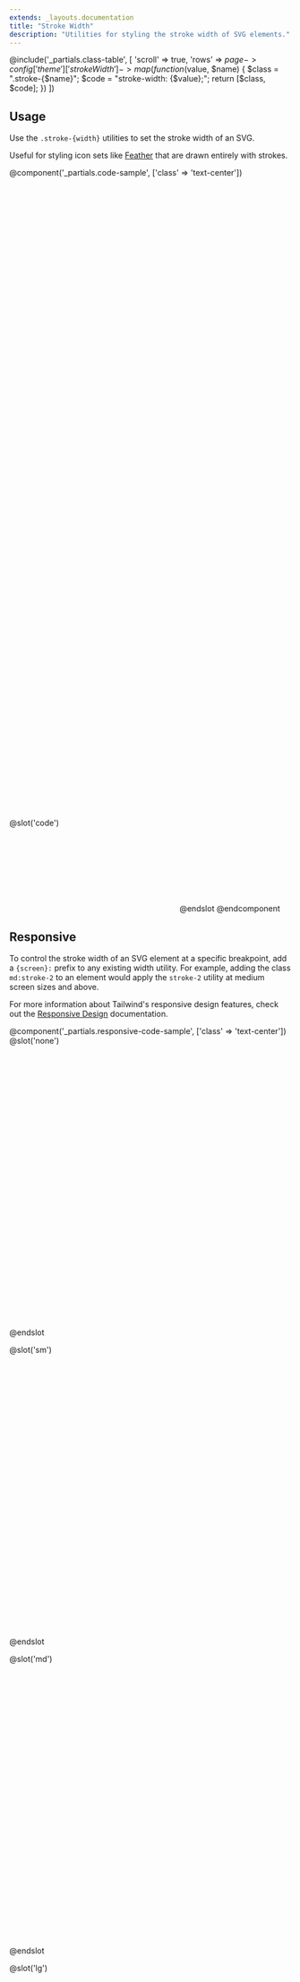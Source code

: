 ```yaml
---
extends: _layouts.documentation
title: "Stroke Width"
description: "Utilities for styling the stroke width of SVG elements."
---
```


@include('_partials.class-table', [
  'scroll' => true,
  'rows' => $page->config['theme']['strokeWidth']->map(function ($value, $name) {
    $class = ".stroke-{$name}";
    $code = "stroke-width: {$value};";
    return [$class, $code];
  })
])

## Usage

Use the `.stroke-{width}` utilities to set the stroke width of an SVG.

Useful for styling icon sets like [Feather](https://feathericons.com/) that are drawn entirely with strokes.

@component('_partials.code-sample', ['class' => 'text-center'])
<svg class="stroke-current stroke-1 text-green-500 inline-block h-24 w-24" viewBox="0 0 24 24" xmlns="http://www.w3.org/2000/svg" fill="none" stroke-linecap="round" stroke-linejoin="round">
  <circle cx="12" cy="12" r="10"></circle>
  <line x1="14.31" y1="8" x2="20.05" y2="17.94"></line>
  <line x1="9.69" y1="8" x2="21.17" y2="8"></line>
  <line x1="7.38" y1="12" x2="13.12" y2="2.06"></line>
  <line x1="9.69" y1="16" x2="3.95" y2="6.06"></line>
  <line x1="14.31" y1="16" x2="2.83" y2="16"></line>
  <line x1="16.62" y1="12" x2="10.88" y2="21.94"></line>
</svg>
<svg class="stroke-current stroke-2 text-green-500 inline-block h-24 w-24" viewBox="0 0 24 24" xmlns="http://www.w3.org/2000/svg" fill="none" stroke-linecap="round" stroke-linejoin="round">
  <circle cx="12" cy="12" r="10"></circle>
  <line x1="14.31" y1="8" x2="20.05" y2="17.94"></line>
  <line x1="9.69" y1="8" x2="21.17" y2="8"></line>
  <line x1="7.38" y1="12" x2="13.12" y2="2.06"></line>
  <line x1="9.69" y1="16" x2="3.95" y2="6.06"></line>
  <line x1="14.31" y1="16" x2="2.83" y2="16"></line>
  <line x1="16.62" y1="12" x2="10.88" y2="21.94"></line>
</svg>
@slot('code')
<svg class="stroke-current stroke-1 text-green-500 ..."></svg>
<svg class="stroke-current stroke-2 text-green-500 ..."></svg>
@endslot
@endcomponent

## Responsive

To control the stroke width of an SVG element at a specific breakpoint, add a `{screen}:` prefix to any existing width utility. For example, adding the class `md:stroke-2` to an element would apply the `stroke-2` utility at medium screen sizes and above.

For more information about Tailwind's responsive design features, check out the [Responsive Design](/docs/responsive-design) documentation.

@component('_partials.responsive-code-sample', ['class' => 'text-center'])
@slot('none')
<svg class="stroke-current stroke-1 text-green-500 inline-block h-24 w-24" viewBox="0 0 24 24" xmlns="http://www.w3.org/2000/svg" fill="none" stroke-linecap="round" stroke-linejoin="round">
  <circle cx="12" cy="12" r="10"></circle>
  <line x1="14.31" y1="8" x2="20.05" y2="17.94"></line>
  <line x1="9.69" y1="8" x2="21.17" y2="8"></line>
  <line x1="7.38" y1="12" x2="13.12" y2="2.06"></line>
  <line x1="9.69" y1="16" x2="3.95" y2="6.06"></line>
  <line x1="14.31" y1="16" x2="2.83" y2="16"></line>
  <line x1="16.62" y1="12" x2="10.88" y2="21.94"></line>
</svg>
@endslot

@slot('sm')
<svg class="stroke-current stroke-2 text-green-500 inline-block h-24 w-24" viewBox="0 0 24 24" xmlns="http://www.w3.org/2000/svg" fill="none" stroke-linecap="round" stroke-linejoin="round">
  <circle cx="12" cy="12" r="10"></circle>
  <line x1="14.31" y1="8" x2="20.05" y2="17.94"></line>
  <line x1="9.69" y1="8" x2="21.17" y2="8"></line>
  <line x1="7.38" y1="12" x2="13.12" y2="2.06"></line>
  <line x1="9.69" y1="16" x2="3.95" y2="6.06"></line>
  <line x1="14.31" y1="16" x2="2.83" y2="16"></line>
  <line x1="16.62" y1="12" x2="10.88" y2="21.94"></line>
</svg>
@endslot

@slot('md')
<svg class="stroke-current stroke-1 text-green-500 inline-block h-24 w-24" viewBox="0 0 24 24" xmlns="http://www.w3.org/2000/svg" fill="none" stroke-linecap="round" stroke-linejoin="round">
  <circle cx="12" cy="12" r="10"></circle>
  <line x1="14.31" y1="8" x2="20.05" y2="17.94"></line>
  <line x1="9.69" y1="8" x2="21.17" y2="8"></line>
  <line x1="7.38" y1="12" x2="13.12" y2="2.06"></line>
  <line x1="9.69" y1="16" x2="3.95" y2="6.06"></line>
  <line x1="14.31" y1="16" x2="2.83" y2="16"></line>
  <line x1="16.62" y1="12" x2="10.88" y2="21.94"></line>
</svg>
@endslot

@slot('lg')
<svg class="stroke-current stroke-0 text-green-500 inline-block h-24 w-24" viewBox="0 0 24 24" xmlns="http://www.w3.org/2000/svg" fill="none" stroke-linecap="round" stroke-linejoin="round">
  <circle cx="12" cy="12" r="10"></circle>
  <line x1="14.31" y1="8" x2="20.05" y2="17.94"></line>
  <line x1="9.69" y1="8" x2="21.17" y2="8"></line>
  <line x1="7.38" y1="12" x2="13.12" y2="2.06"></line>
  <line x1="9.69" y1="16" x2="3.95" y2="6.06"></line>
  <line x1="14.31" y1="16" x2="2.83" y2="16"></line>
  <line x1="16.62" y1="12" x2="10.88" y2="21.94"></line>
</svg>
@endslot

@slot('xl')
<svg class="stroke-current stroke-1 text-green-500 inline-block h-24 w-24" viewBox="0 0 24 24" xmlns="http://www.w3.org/2000/svg" fill="none" stroke-linecap="round" stroke-linejoin="round">
  <circle cx="12" cy="12" r="10"></circle>
  <line x1="14.31" y1="8" x2="20.05" y2="17.94"></line>
  <line x1="9.69" y1="8" x2="21.17" y2="8"></line>
  <line x1="7.38" y1="12" x2="13.12" y2="2.06"></line>
  <line x1="9.69" y1="16" x2="3.95" y2="6.06"></line>
  <line x1="14.31" y1="16" x2="2.83" y2="16"></line>
  <line x1="16.62" y1="12" x2="10.88" y2="21.94"></line>
</svg>
@endslot

@slot('code')
<svg class="none:stroke-1 sm:stroke-2 md:stroke-1 lg:stroke-0 xl:stroke-1 ...">
  <!-- ... -->
</svg>
@endslot
@endcomponent

## Customizing

Control which stroke-width utilities Tailwind generates by customizing the `theme.strokeWidth` section in your `tailwind.config.js` file:

@component('_partials.customized-config', ['key' => 'theme.extend.strokeWidth'])
+ '3': '3',
+ '4': '4',
@endcomponent

Learn more about customizing the default theme in the [theme customization documentation](/docs/theme#customizing-the-default-theme).

@include('_partials.variants-and-disabling', [
    'utility' => [
        'name' => 'stroke-width',
        'property' => 'strokeWidth',
    ],
    'variants' => ['responsive'],
])

